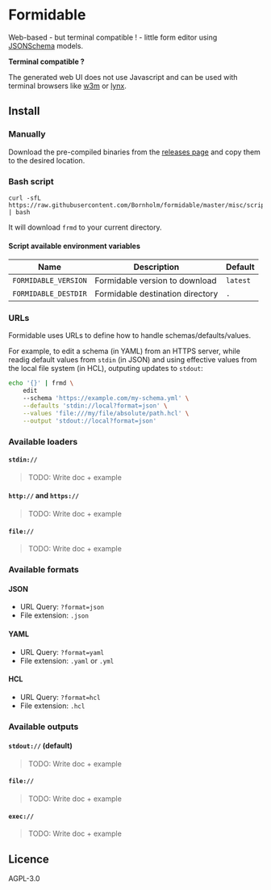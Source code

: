 # Formidable

Web-based - but terminal compatible ! - little form editor using [JSONSchema](https://json-schema.org/) models.

**Terminal compatible ?**

The generated web UI does not use Javascript and can be used with terminal browsers like [w3m](https://en.wikipedia.org/wiki/W3m) or [lynx](https://en.wikipedia.org/wiki/Lynx_(web_browser)).

## Install

### Manually

Download the pre-compiled binaries from the [releases page](https://github.com/Bornholm/formidable/releases) and copy them to the desired location.

### Bash script

```
curl -sfL https://raw.githubusercontent.com/Bornholm/formidable/master/misc/script/install.sh | bash
```

It will download `frmd` to your current directory.

#### Script available environment variables

|Name|Description|Default|
|----|-----------|-------|
|`FORMIDABLE_VERSION`|Formidable version to download|`latest`|
|`FORMIDABLE_DESTDIR`|Formidable destination directory|`.`|
### URLs

Formidable uses URLs to define how to handle schemas/defaults/values.

For example, to edit a schema (in YAML) from an HTTPS server, while readig default values from `stdin` (in JSON) and using effective values from the local file system (in HCL), outputing updates to `stdout`:

```bash
echo '{}' | frmd \
    edit
    --schema 'https://example.com/my-schema.yml' \
    --defaults 'stdin://local?format=json' \
    --values 'file:///my/file/absolute/path.hcl' \
    --output 'stdout://local?format=json'
```

### Available loaders

#### `stdin://`

> TODO: Write doc + example
#### `http://` and `https://`

> TODO: Write doc + example
#### `file://`

> TODO: Write doc + example

### Available formats

#### JSON

- URL Query: `?format=json`
- File extension: `.json`

#### YAML

- URL Query: `?format=yaml`
- File extension: `.yaml` or `.yml`

#### HCL

- URL Query: `?format=hcl`
- File extension: `.hcl`

### Available outputs

#### `stdout://` (default)

> TODO: Write doc + example

#### `file://`

> TODO: Write doc + example

#### `exec://`

> TODO: Write doc + example

## Licence

AGPL-3.0